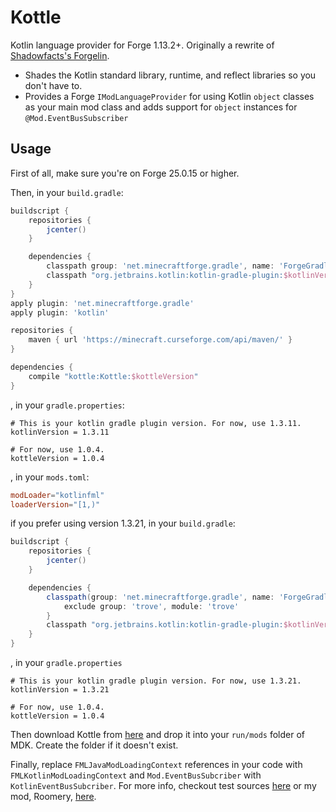 # Kottle
Kotlin language provider for Forge 1.13.2+. Originally a rewrite of [Shadowfacts's Forgelin](https://github.com/shadowfacts/Forgelin).

- Shades the Kotlin standard library, runtime, and reflect libraries so you don't have to.
- Provides a Forge `IModLanguageProvider` for using Kotlin `object` classes as your main mod class and adds support for
`object` instances for `@Mod.EventBusSubscriber`

## Usage
First of all, make sure you're on Forge 25.0.15 or higher.

Then, in your `build.gradle`:
```groovy
buildscript {
    repositories {
        jcenter()
    }

    dependencies {
        classpath group: 'net.minecraftforge.gradle', name: 'ForgeGradle', version: '3.+', changing: true
        classpath "org.jetbrains.kotlin:kotlin-gradle-plugin:$kotlinVersion"
    }
}
apply plugin: 'net.minecraftforge.gradle'
apply plugin: 'kotlin'

repositories {
    maven { url 'https://minecraft.curseforge.com/api/maven/' }
}

dependencies {
    compile "kottle:Kottle:$kottleVersion"
}
```
, in your `gradle.properties`:
```
# This is your kotlin gradle plugin version. For now, use 1.3.11.
kotlinVersion = 1.3.11

# For now, use 1.0.4.
kottleVersion = 1.0.4
```
, in your `mods.toml`:
```toml
modLoader="kotlinfml"
loaderVersion="[1,)"
```

if you prefer using version 1.3.21, in your `build.gradle`:
```groovy
buildscript {
    repositories {
        jcenter()
    }

    dependencies {
        classpath(group: 'net.minecraftforge.gradle', name: 'ForgeGradle', version: '3.+', changing: true) {
            exclude group: 'trove', module: 'trove'
        }
        classpath "org.jetbrains.kotlin:kotlin-gradle-plugin:$kotlinVersion"
    }
}
```
, in your `gradle.properties`
```
# This is your kotlin gradle plugin version. For now, use 1.3.21.
kotlinVersion = 1.3.21

# For now, use 1.0.4.
kottleVersion = 1.0.4
```

Then download Kottle from [here](https://minecraft.curseforge.com/projects/kottle/files) and drop it into your `run/mods`
folder of MDK. Create the folder if it doesn't exist.

Finally, replace `FMLJavaModLoadingContext` references in your code with `FMLKotlinModLoadingContext` and
`Mod.EventBusSubcriber` with `KotlinEventBusSubcriber`. For more info, checkout test sources 
[here](https://github.com/autaut03/kottle/tree/master/src/test/kotlin/net/alexwells/kottle) or my mod,
Roomery, [here](https://github.com/autaut03/roomery).
